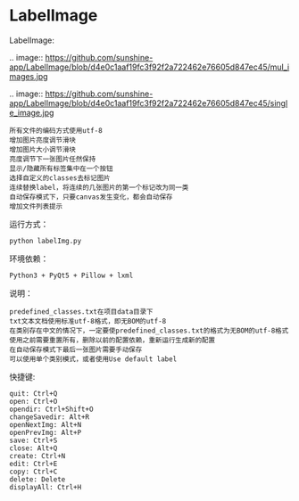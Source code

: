# LabelImage
LabelImage:

.. image:: https://github.com/sunshine-app/LabelImage/blob/d4e0c1aaf19fc3f92f2a722462e76605d847ec45/mul_images.jpg

.. image:: https://github.com/sunshine-app/LabelImage/blob/d4e0c1aaf19fc3f92f2a722462e76605d847ec45/single_image.jpg

    所有文件的编码方式使用utf-8
    增加图片亮度调节滑块
    增加图片大小调节滑块
    亮度调节下一张图片任然保持
    显示/隐藏所有标签集中在一个按钮
    选择自定义的classes去标记图片
    连续替换label，将连续的几张图片的第一个标记改为同一类
    自动保存模式下，只要canvas发生变化，都会自动保存
    增加文件列表提示

运行方式：

    python labelImg.py

环境依赖：

    Python3 + PyQt5 + Pillow + lxml

说明：

    predefined_classes.txt在项目data目录下
    txt文本文档使用标准utf-8格式，即无BOM的utf-8
    在类别存在中文的情况下，一定要使predefined_classes.txt的格式为无BOM的utf-8格式
    使用之前需要重置所有，删除以前的配置依赖，重新运行生成新的配置
    在自动保存模式下最后一张图片需要手动保存
    可以使用单个类别模式，或者使用Use default label

快捷键:

    quit: Ctrl+Q
    open: Ctrl+O
    opendir: Ctrl+Shift+O
    changeSavedir: Alt+R
    openNextImg: Alt+N
    openPrevImg: Alt+P
    save: Ctrl+S
    close: Alt+Q
    create: Ctrl+N
    edit: Ctrl+E
    copy: Ctrl+C
    delete: Delete
    displayAll: Ctrl+H



